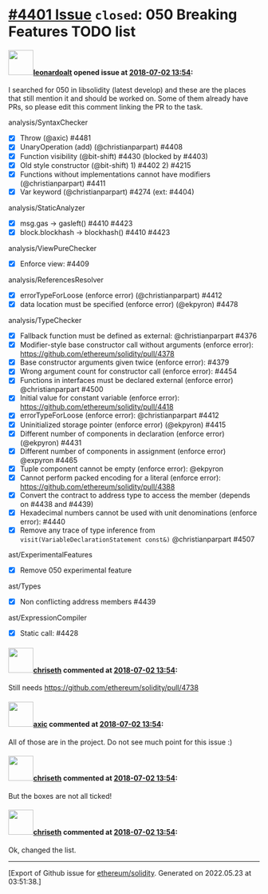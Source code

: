 # [\#4401 Issue](https://github.com/ethereum/solidity/issues/4401) `closed`: 050 Breaking Features TODO list

#### <img src="https://avatars.githubusercontent.com/u/504195?u=ce2facd14af9fd474ebff49f0d44891f56f7500f&v=4" width="50">[leonardoalt](https://github.com/leonardoalt) opened issue at [2018-07-02 13:54](https://github.com/ethereum/solidity/issues/4401):

I searched for 050 in libsolidity (latest develop) and these are the places that still mention it and should be worked on. Some of them already have PRs, so please edit this comment linking the PR to the task.

analysis/SyntaxChecker
- [x] Throw (@axic) #4481
- [x] UnaryOperation (add) (@christianparpart) #4408
- [x] Function visibility (@bit-shift) #4430 (blocked by #4403)
- [x] Old style constructor (@bit-shift) 1) #4402 2) #4215 
- [x] Functions without implementations cannot have modifiers (@christianparpart) #4411
- [x] Var keyword (@christianparpart) #4274 (ext: #4404)

analysis/StaticAnalyzer
- [x] msg.gas -> gasleft() #4410 #4423
- [x] block.blockhash -> blockhash() #4410 #4423

analysis/ViewPureChecker
- [x] Enforce view: #4409

analysis/ReferencesResolver
- [x] errorTypeForLoose (enforce error) (@christianparpart) #4412
- [x] data location must be specified (enforce error) (@ekpyron) #4478

analysis/TypeChecker
- [x] Fallback function must be defined as external: @christianparpart #4376
- [x] Modifier-style base constructor call without arguments (enforce error): https://github.com/ethereum/solidity/pull/4378
- [x] Base constructor arguments given twice (enforce error): #4379
- [x] Wrong argument count for constructor call (enforce error): #4454
- [x] Functions in interfaces must be declared external (enforce error) @christianparpart #4500
- [x] Initial value for constant variable (enforce error): https://github.com/ethereum/solidity/pull/4418
- [x] errorTypeForLoose (enforce error): @christianparpart #4412
- [x] Uninitialized storage pointer (enforce error) (@ekpyron) #4415
- [x] Different number of components in declaration (enforce error) (@ekpyron) #4431
- [x] Different number of components in assignment (enforce error) @expyron #4465
- [x] Tuple component cannot be empty (enforce error): @ekpyron
- [x] Cannot perform packed encoding for a literal (enforce error): https://github.com/ethereum/solidity/pull/4388
- [x] Convert the contract to address type to access the member (depends on #4438 and #4439)
- [x] Hexadecimal numbers cannot be used with unit denominations (enforce error): #4440
- [x] Remove any trace of type inference from `visit(VariableDeclarationStatement const&)` @christianparpart #4507

ast/ExperimentalFeatures
- [x] Remove 050 experimental feature

ast/Types
- [x] Non conflicting address members #4439 

ast/ExpressionCompiler
- [x] Static call: #4428

#### <img src="https://avatars.githubusercontent.com/u/9073706?v=4" width="50">[chriseth](https://github.com/chriseth) commented at [2018-07-02 13:54](https://github.com/ethereum/solidity/issues/4401#issuecomment-411395659):

Still needs https://github.com/ethereum/solidity/pull/4738

#### <img src="https://avatars.githubusercontent.com/u/20340?v=4" width="50">[axic](https://github.com/axic) commented at [2018-07-02 13:54](https://github.com/ethereum/solidity/issues/4401#issuecomment-411396325):

All of those are in the project. Do not see much point for this issue :)

#### <img src="https://avatars.githubusercontent.com/u/9073706?v=4" width="50">[chriseth](https://github.com/chriseth) commented at [2018-07-02 13:54](https://github.com/ethereum/solidity/issues/4401#issuecomment-411398136):

But the boxes are not all ticked!

#### <img src="https://avatars.githubusercontent.com/u/9073706?v=4" width="50">[chriseth](https://github.com/chriseth) commented at [2018-07-02 13:54](https://github.com/ethereum/solidity/issues/4401#issuecomment-411398320):

Ok, changed the list.


-------------------------------------------------------------------------------



[Export of Github issue for [ethereum/solidity](https://github.com/ethereum/solidity). Generated on 2022.05.23 at 03:51:38.]
